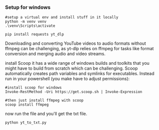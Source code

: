 ### Setup for windows
```
#setup a virtual env and install stuff in it locally
python -m venv venv
.\venv\Scripts\activate

pip install requests yt_dlp
```

Downloading and converting YouTube videos to audio formats without ffmpeg can be challenging, as yt-dlp relies on ffmpeg for tasks like format conversion and merging audio and video streams. 

install Scoop it has a wide range of windows builds and toolkits that you might have to build from scratch which can be challenging. 
Scoop automatically creates path variables and symlinks for executables.
Instead run in your powershell (you make have to adjust permissions):
```
#install scoop for windows
Invoke-RestMethod -Uri https://get.scoop.sh | Invoke-Expression 

#then just install ffmpeg with scoop
scoop install ffmpeg
```

now run the file and you'll get the txt file.
```
python yt_to_txt.py
```